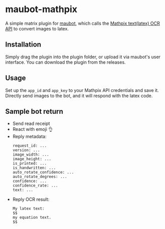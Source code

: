 # maubot-mathpix

A simple matrix plugin for [maubot](https://github.com/maubot/maubot), which calls the [Mathpix text(latex) OCR API](https://mathpix.com/ocr) to convert images to latex.

## Installation

Simply drag the plugin into the plugin folder, or upload it via maubot's user interface. You can download the plugin from the releases.

## Usage

Set up the `app_id` and `app_key` to your Mathpix API credentials and save it.
Directly send images to the bot, and it will respond with the latex code.

## Sample bot return

- Send read receipt
- React with emoji 👌
- Reply metadata:
    ```
    request_id: ...
    version: ...
    image_width: ...
    image_height: ...
    is_printed: ...
    is_handwritten: ...
    auto_rotate_confidence: ...
    auto_rotate_degrees: ...
    confidence: ...
    confidence_rate: ...
    text: ...
    ```
- Reply OCR result:
    ```
    My latex text:
    $$
    my equation text.
    $$
    ```

